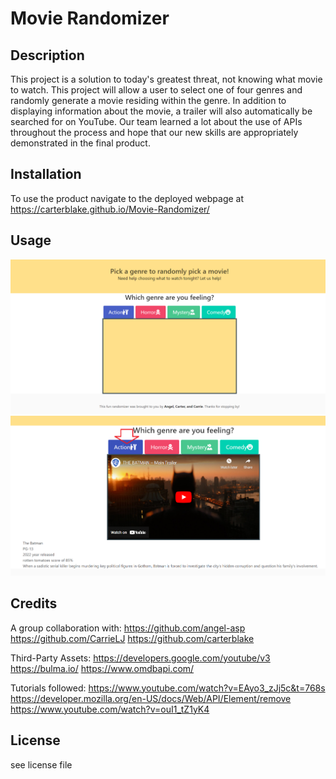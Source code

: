# Movie Randomizer

## Description

This project is a solution to today's greatest threat, not knowing what movie to watch. This project will allow a user to select one of four genres and randomly generate a movie residing within the genre. In addition to displaying information about the movie, a trailer will also automatically be searched for on YouTube. Our team learned a lot about the use of APIs throughout the process and hope that our new skills are appropriately demonstrated in the final product.

## Installation

To use the product navigate to the deployed webpage at https://carterblake.github.io/Movie-Randomizer/

## Usage

![Home Page](assets/demo-screenshot-one.png)
![User input by clicking button](assets/demo-screenshot-two.png)

## Credits

A group collaboration with:
https://github.com/angel-asp
https://github.com/CarrieLJ
https://github.com/carterblake

Third-Party Assets:
https://developers.google.com/youtube/v3
https://bulma.io/
https://www.omdbapi.com/

Tutorials followed:
https://www.youtube.com/watch?v=EAyo3_zJj5c&t=768s
https://developer.mozilla.org/en-US/docs/Web/API/Element/remove
https://www.youtube.com/watch?v=ouI1_tZ1yK4

## License

see license file
